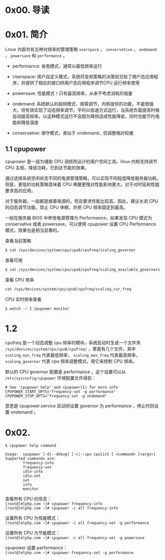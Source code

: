 # 0x00. 导读

# 0x01. 简介

Linux 内部共有五种对频率的管理策略 `userspace` ， `conservative` ， `ondemand` ， `powersave`  和  `performance` 。

- performance: 省电模式，通常以最低频率运行

- Userspace: 用户自定义模式，系统将变频策略的决策权交给了用户态应用程序，并提供了相应的接口供用户态应用程序调节CPU 运行频率使用

- powersave: 性能模式！只有最高频率，从来不考虑消耗的电量

- ondemand: 系统默认的超频模式，按需调节，内核提供的功能，不是很强大，但有效实现了动态频率调节，平时以低速方式运行，当系统负载提高时候自动提高频率。以这种模式运行不会因为降频造成性能降低，同时也能节约电能和降低温度

- conservative: 保守模式，类似于 ondemand，但调整相对较缓

## 1.1 cpupower

cpupower 是一组为辅助 CPU 调频而设计的用户空间工具。linux 内核支持调节 CPU 主频，降低功耗，已到达节能的效果。

通过选择系统空闲状态不同的电源管理策略，可以实现不同程度降低服务器功耗。但是，更低的功耗策略意味着 CPU 唤醒更慢对性能影响更大。对于对时延和性能要求高的应用。

对于服务器，一般都是接着电源的，而且要求性能比较高，因此，建议关闭 CPU 的动态调节功能，禁止 CPU 休眠，并把 CPU 频率固定到最高。

一般在服务器 BIOS 中修改电源管理为 Performance，如果发现 CPU 模式为 conservative 或者 powersave，可以使用 cpupower 设置 CPU Performance 模式，效果也是相当显著的。

查看当前策略
```bash
$ cat /sys/devices/system/cpu/cpu0/cpufreq/scaling_governor
```

查看可用
```bash
$ cat /sys/devices/system/cpu/cpu0/cpufreq/scaling_available_governors
```

查看 CPU 频率
```bash
cat /sys/devices/system/cpu/cpu0/cpufreq/scaling_cur_freq
```
CPU 实时频率查看
```bash
$ watch -n 1 cpupower monitor
```

# 1.2 

cpufreq 是一个动态调整 cpu 频率的模块，系统启动时生成一个文件夹 `/sys/devices/system/cpu/cpu0/cpufreq/` ，里面有几个文件，其中 `scaling_min_freq` 代表最低频率， `scaling_max_freq` 代表最高频率， `scaling_governor` 代表 cpu 频率调整模式，用它来控制 CPU 频率。

默认的 CPU governor 配置是 performance ，这个设置可以从 `/etc/sysconfig/cpupower` 环境配置文件得到：
```
# See 'cpupower help' and cpupower(1) for more info
CPUPOWER_START_OPTS="frequency-set -g performance"
CPUPOWER_STOP_OPTS="frequency-set -g ondemand"
```
意思是 cpupower.service 启动将设置 governor 为 performance ，停止时则设置 ondemand 。

# 0x02. 

```
$ cpupower help command
```

```
Usage:  cpupower [-d|--debug] [-c|--cpu cpulist ] <command> [<args>]
Supported commands are:
        frequency-info
        frequency-set
        idle-info
        idle-set
        set
        info
        monitor
```

查看所有 CPU 的信息：  
`[root@lmlphp.com ~]# cpupower frequency-info`  
`[root@lmlphp.com ~]# cpupower -c all frequency-info`

设置所有 CPU 为性能模式：  
`[root@lmlphp.com ~]# cpupower -c all frequency-set -g performance`

设置所有 CPU 为节能模式：  
`[root@lmlphp.com ~]# cpupower -c all frequency-set -g powersave`

cpupower 设置 performance：  
`[root@lmlphp.com ~]# cpupower frequency-set -g performance`

